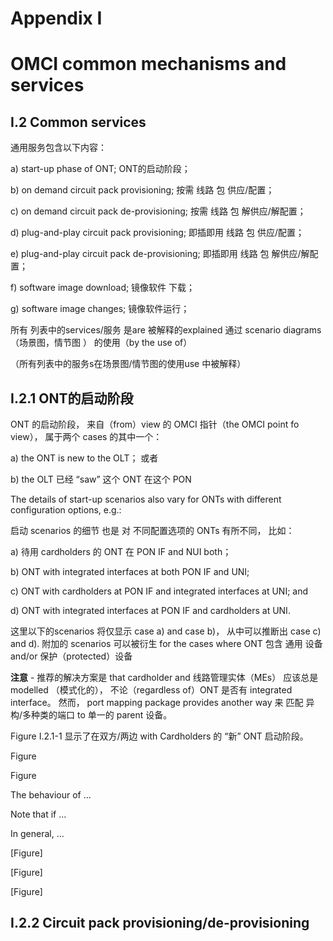 # Appendix I

# OMCI common mechanisms and services


## I.2 Common services

通用服务包含以下内容：

a)     start-up phase of ONT;                      ONT的启动阶段；

b)     on demand circuit pack provisioning;        按需 线路 包 供应/配置；

c)     on demand circuit pack de-provisioning;     按需 线路 包 解供应/解配置；

d)     plug-and-play circuit pack provisioning;    即插即用 线路 包 供应/配置；

e)     plug-and-play circuit pack de-provisioning; 即插即用 线路 包 解供应/解配置；

f)     software image download;                    镜像软件 下载； 

g)     software image changes;                     镜像软件运行；

所有 列表中的services/服务 是are 被解释的explained 通过 scenario diagrams（场景图，情节图 ） 的使用（by the use of）

（所有列表中的服务s在场景图/情节图的使用use 中被解释）


## I.2.1 ONT的启动阶段

ONT 的启动阶段， 来自（from）view 的 OMCI 指针（the OMCI point fo view）， 属于两个 cases 的其中一个：

a)      the ONT is new to the OLT； 或者

b)      the OLT 已经 “saw” 这个 ONT 在这个 PON

The details of start-up scenarios also vary for ONTs with different configuration options, e.g.:

启动 scenarios 的细节 也是 对 不同配置选项的 ONTs 有所不同， 比如：

a)      待用 cardholders 的 ONT 在 PON IF and NUI both；

b)      ONT with integrated interfaces at both PON IF and UNI;

c)      ONT with cardholders at PON IF and integrated interfaces at UNI; and

d)      ONT with integrated interfaces at PON IF and cardholders at UNI.

这里以下的scenarios 将仅显示 case a) and case b)， 从中可以推断出 case c) and d). 附加的 scenarios 可以被衍生 for the cases where ONT 包含 通用 设备 and/or 保护（protected）设备

**注意** - 推荐的解决方案是 that cardholder and 线路管理实体（MEs） 应该总是 modelled （模式化的）， 不论（regardless of）ONT 是否有 integrated interface。 然而， port mapping package provides another way 来 匹配 异构/多种类的端口 to 单一的 parent 设备。

Figure I.2.1-1 显示了在双方/两边 with Cardholders 的 “新” ONT 启动阶段。

Figure

Figure

The behaviour of ...

Note that if ...

In general, ...

[Figure]

[Figure]

[Figure]

## I.2.2 Circuit pack provisioning/de-provisioning










